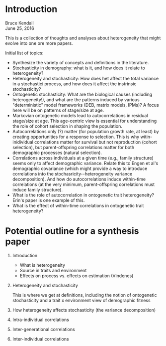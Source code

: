 # Introduction
Bruce Kendall  
June 25, 2016  

This is a collection of thoughts and analyses about heterogeneity that might evolve into one ore more papers.

Initial list of topics:

- Synthesize the variety of concepts and definitions in the literature.
- Stochasticity in demography: what is it, and how does it relate to heterogeneity?
- Heterogeneity and stochasticity: How does het affect the total variance in a stochastici process, and how does it affect the instrinsic stochasticity?
- Ontogenetic stochasticity: What are the biological causes (including heterogeneity!), and what are the patterns induced by various "deterministic" model frameworks (DEB, matrix models, IPMs)? A focus here will be on patterns of stage/size at age.
- Markovian ontogenetic models lead to autocorrelations in residual stage/size at age. This age-centric view is essential for understanding the role of cohort selection in shaping the population.
- Autocorrelations only (?) matter (for population growth rate, at least) by creating opportunities for a response to selection. This is why witin-inidividual correlations matter for survival but not reproduction (cohort selection), but parent-offspring correlations matter for both demographic processes (natural selection).
- Correlations across individuals at a given time (e.g., family structure) seems only to affect demographic variance. Relate this to Engen et al's demographic covariance (which might provide a way to introduce correlations into the stochasricity--heterogeneity variance decomposition).  And how do autocorrelations induce within-time correlations (at the very minimum, parent-offspring correlations must induce family structure). 
- What is the role of autocorrelation in ontogenetic trait heterogeneity? Erin's paper is one example of this.
- What is the effect of within-time correlations in ontogenetic trait heterogeneity?


# Potential outline for a synthesis paper

1. Introduction
    - What is heterogeneity
    - Source in traits and environment
    - Effects on process vs. effects on estimation (Vindenes)
    
2. Heterogeneity and stochasticity 

    This is where we get at definitions, including the notion of ontogenetic stochasticity and a trait x environment view of demographic fitness
    
3. How heterogeneity affects stochasticity (the variance decomposition)
4. Intra-individual correlations
5. Inter-generational correlations
6. Inter-individual correlations
